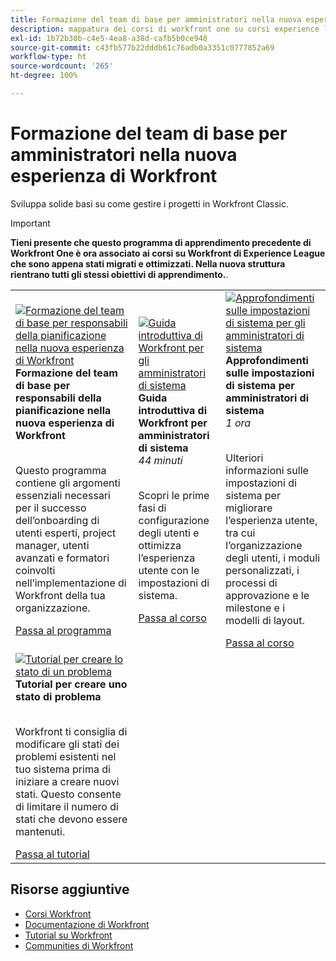 ```yaml
---
title: Formazione del team di base per amministratori nella nuova esperienza di Workfront
description: mappatura dei corsi di workfront one su corsi experience league
exl-id: 1b72b30b-c4e5-4ea8-a38d-cafb5b0ce948
source-git-commit: c43fb577b22dddb61c76adb0a3351c0777852a69
workflow-type: ht
source-wordcount: '265'
ht-degree: 100%

---
```


# Formazione del team di base per amministratori nella nuova esperienza di Workfront

Sviluppa solide basi su come gestire i progetti in Workfront Classic.

>[!IMPORTANT]
>
>**Tieni presente che questo programma di apprendimento precedente di Workfront One è ora associato ai corsi su Workfront di Experience League che sono appena stati migrati e ottimizzati.  Nella nuova struttura rientrano tutti gli stessi obiettivi di apprendimento.**.

<table>
  <tr>
   <td>
      <a href="https://experienceleague.adobe.com/docs/workfront-course-map/using/learning-programs/core-team-training-program-for-planners.html?lang=it">
      <img alt="Formazione del team di base per responsabili della pianificazione nella nuova esperienza di Workfront" src="https://cdn.experienceleague.adobe.com/thumb/get-started-with-workfront-for-planners.png"/>
      </a>
      <div>
         <strong>Formazione del team di base per responsabili della pianificazione nella nuova esperienza di Workfront</strong></a>         
      </div>
      <p>
        <br/>
         Questo programma contiene gli argomenti essenziali necessari per il successo dell’onboarding di utenti esperti, project manager, utenti avanzati e formatori coinvolti nell’implementazione di Workfront della tua organizzazione.
      </p>
      <a  rel="noreferrer" target="_blank" href="https://experienceleague.adobe.com/docs/workfront-course-map/using/learning-programs/core-team-training-program-for-planners.html?lang=it" class="spectrum-Button spectrum-Button--primary spectrum-Button--sizeM">
      <span class="spectrum-Button-label has-no-wrap has-text-weight-bold">Passa al programma</span>
      </a>
   </td>   
   <td>
      <a href="https://experienceleague.adobe.com/?recommended=Workfront-A-1-2022.1.admin">
      <img alt="Guida introduttiva di Workfront per gli amministratori di sistema" src="https://cdn.experienceleague.adobe.com/thumb/create-custom-reports-and-dashboards.png"/>
      </a>
      <div>
         <strong>Guida introduttiva di Workfront per amministratori di sistema</strong></a>
         <br/><em>44 minuti</em>
      </div>
      <p>
        <br/>
         Scopri le prime fasi di configurazione degli utenti e ottimizza l’esperienza utente con le impostazioni di sistema.
      </p>
      <a  rel="noreferrer" target="_blank" href="https://experienceleague.adobe.com/?recommended=Workfront-A-1-2022.1.admin" class="spectrum-Button spectrum-Button--primary spectrum-Button--sizeM">
      <span class="spectrum-Button-label has-no-wrap has-text-weight-bold">Passa al corso</span>
      </a>
   </td>
    <td>
      <a href="https://experienceleague.adobe.com/?recommended=Workfront-A-1-2022.2.admin">
      <img alt="Approfondimenti sulle impostazioni di sistema per gli amministratori di sistema" src="https://cdn.experienceleague.adobe.com/thumb/further-your-system-settings-knowledge-for-system-administrators.png"/>
      </a>
      <div>
         <strong>Approfondimenti sulle impostazioni di sistema per amministratori di sistema</strong></a>
         <br/><em>1 ora</em>
      </div>
      <p>
        <br/>
         Ulteriori informazioni sulle impostazioni di sistema per migliorare l’esperienza utente, tra cui l’organizzazione degli utenti, i moduli personalizzati, i processi di approvazione e le milestone e i modelli di layout.
      </p>
      <a  rel="noreferrer" target="_blank" href="https://experienceleague.adobe.com/?recommended=Workfront-A-1-2022.2.admin" class="spectrum-Button spectrum-Button--primary spectrum-Button--sizeM">
      <span class="spectrum-Button-label has-no-wrap has-text-weight-bold">Passa al corso</span>
      </a>
   </td>
  </tr>
    <tr>
   <td>
      <a href="https://experienceleague.adobe.com/docs/workfront-learn/tutorials-workfront/administration-and-setup/configure-system-defaults/create-an-issue-status.html?lang=it">
      <img alt="Tutorial per creare lo stato di un problema" src="https://cdn.experienceleague.adobe.com/thumb/docs-workfront.png"/>
      </a>
      <div>
         <strong>Tutorial per creare uno stato di problema</strong></a>
      </div>
      <p>
        <br/>
         Workfront ti consiglia di modificare gli stati dei problemi esistenti nel tuo sistema prima di iniziare a creare nuovi stati. Questo consente di limitare il numero di stati che devono essere mantenuti.
      </p>
      <a  rel="noreferrer" target="_blank" href="https://experienceleague.adobe.com/docs/workfront-learn/tutorials-workfront/administration-and-setup/configure-system-defaults/create-an-issue-status.html?lang=it" class="spectrum-Button spectrum-Button--primary spectrum-Button--sizeM">
      <span class="spectrum-Button-label has-no-wrap has-text-weight-bold">Passa al tutorial</span>
      </a>
   </td>   
  </tr>
</table>

## Risorse aggiuntive

* [Corsi Workfront](https://experienceleague.adobe.com/?lang=it&amp;Solution=Workfront#courses)
* [Documentazione di Workfront](https://experienceleague.adobe.com/docs/workfront.html?lang=it)
* [Tutorial su Workfront](https://experienceleague.adobe.com/docs/workfront-learn/tutorials-workfront/home.html?lang=it)
* [Communities di Workfront](https://experienceleaguecommunities.adobe.com/t5/workfront/ct-p/workfront)
